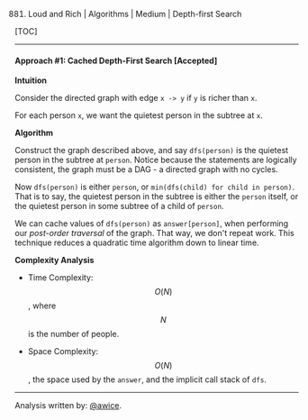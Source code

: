 881. Loud and Rich | Algorithms | Medium | Depth-first Search

[TOC]

---
#### Approach #1: Cached Depth-First Search [Accepted]

**Intuition**

Consider the directed graph with edge `x -> y` if `y` is richer than `x`.

For each person `x`, we want the quietest person in the subtree at `x`.

**Algorithm**

Construct the graph described above, and say `dfs(person)` is the quietest person in the subtree at `person`.   Notice because the statements are logically consistent, the graph must be a DAG - a directed graph with no cycles.

Now `dfs(person)` is either `person`, or `min(dfs(child) for child in person)`.  That is to say, the quietest person in the subtree is either the `person` itself, or the quietest person in some subtree of a child of `person`.

We can cache values of `dfs(person)` as `answer[person]`, when performing our *post-order traversal* of the graph.  That way, we don't repeat work.  This technique reduces a quadratic time algorithm down to linear time.



**Complexity Analysis**

* Time Complexity:  $$O(N)$$, where $$N$$ is the number of people.

* Space Complexity:  $$O(N)$$, the space used by the `answer`, and the implicit call stack of `dfs`.

---

Analysis written by: [@awice](https://leetcode.com/awice).
